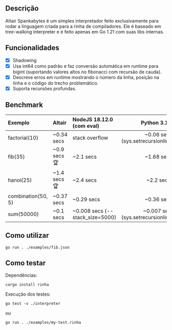 ## Descrição
Altair Spankabytes é um simples interpretador feito exclusivamente para rodar a linguagem criada para a rinha de compiladores. Ele é baseado em tree-walking interpreter e é feito apenas em Go 1.21 com suas libs internas.

## Funcionalidades
- [x] Shadowing
- [x] Usa int64 como padrão e faz conversão automática em runtime para bigint (suportando valores altos no fibonacci com recursão de cauda).
- [x] Descreve erros em runtime mostrando o número da linha, posição na linha e o código do trecho problemático.
- [x] Suporta recursões profundas.

## Benchmark
|Exemplo           | Altair           | NodeJS 18.12.0 (com eval) | Python 3.11.0     |
|:-----------------|:-----------------|:--------------------------|:-----------------:|
|factorial(10)     |~0.34 secs        |stack overflow             |~0.06 secs (sys.setrecursionlimit(10**6)) |
|fib(35)           |~0.9 secs :trophy:|~2.1 secs                  |~1.68 secs         |
|hanoi(25)         |~1.4 secs :trophy:|~2.4 secs                  |~2.2 secs          |
|combination(50, 5)|~0.37 secs        |~0.29 secs                 |~0.36 secs         |
|sum(50000)        |~0.1 secs         |~0.008 secs (--stack_size=5000) | ~0.007 secs (sys.setrecursionlimit(10**6)) |

## Como utilizar
```
go run . ./examples/fib.json
```

## Como testar
Dependências:
```
cargo install rinha
```
Execução dos testes:
```
go test -v ./interpreter
```
ou 
```
go run . ./examples/my-test.rinha
```